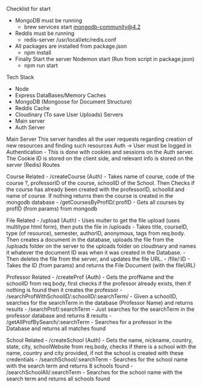 Checklist for start
 - MongoDB must be running
   - brew services start mongodb-community@4.2
 - Reddis must be running
   - redis-server /usr/local/etc/redis.conf
 - All packages are installed from package.json
   - npm install
 - Finally Start the server
   Nodemon start (Run from script in package.json)
   - npm run start

Tech Stack
 - Node
 - Express
DataBases/Memory Caches
 - MongoDB (Mongoose for Document Structure)
 - Reddis Cache
 - Cloudinary (To save User Uploads)
Servers
 - Main server
 - Auth Server

Main Server
 This server handles all the user requests regarding creation of new resources and finding such resources
 Auth -> User must be logged in
 Authentication
    - This is done with cookies and sessions on the Auth server. The Cookie ID is stored on the client side, and relevant info is stored on the server (Redis)
Routes

Course Related
    - /createCourse (Auth)
        - Takes name of course, code of the course ?, professorID of the course, schoolID of the School. Then Checks if the course has already been created with the professorID, schoolId and name of course. If nothing returns then the course is created in the mongodb database
    - /getCoursesByProfID/:profID
        - Gets all courses by profID (from params) from mongodb

File Related
    - /upload (Auth)
        - Uses multer to get the file upload (uses multitype html form), then puts the file in /uploads
        - Takes title, courseID, type (of resource), semester, authorID, anonymous, tags from req.body.
        Then creates a document in the database, uploads the file from the /uploads folder on the server to the uploads folder on cloudinary and names it whatever the document ID was when it was created in the Database.
        - Then deletes the file from the server, and updates the file URL.
    - /file/:ID
        -  Takes the ID (from params) and returns the File Document (with the fileURL)

Professor Related
    - /createProf (Auth)
        - Gets the profName and the schoolID from req.body,
        first checks if the professor already exists, then if nothing is found then it creates the professor
    - /searchProfWithSchoolID/:schoolID/:searchTerm/
        - Given a schoolID, searches for the searchTerm in the database (Professor Name) and returns results
    - /searchProf/:searchTerm
        - Just searches for the searchTerm in the professor database and returns 8 results
    - /getAllProfBySearch/:searchTerm
        - Searches for a professor in the Database and returns all matches found

School Related
    - /createSchool (Auth)
        - Gets the name, nickname, country, state, city, schoolWebsite from req.body, checks if there is a school with the name, country and city provided, if not the school is created with these credentials
    - /searchSchool/:searchTerm
        - Searches for the school name with the search term and returns 8 schools found
    - /searchSchoolAll/:searchTerm
        - Searches for the school name with the search term and returns all schools found